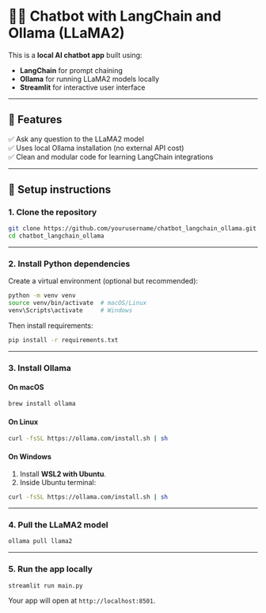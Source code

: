 # 🦥💬 Chatbot with LangChain and Ollama (LLaMA2)

This is a **local AI chatbot app** built using:

- **LangChain** for prompt chaining
- **Ollama** for running LLaMA2 models locally
- **Streamlit** for interactive user interface

---

## 🚀 **Features**

✅ Ask any question to the LLaMA2 model\
✅ Uses local Ollama installation (no external API cost)\
✅ Clean and modular code for learning LangChain integrations

---

## 👥️ **Setup instructions**

### 1. **Clone the repository**

```bash
git clone https://github.com/yourusername/chatbot_langchain_ollama.git
cd chatbot_langchain_ollama
```

---

### 2. **Install Python dependencies**

Create a virtual environment (optional but recommended):

```bash
python -m venv venv
source venv/bin/activate  # macOS/Linux
venv\Scripts\activate     # Windows
```

Then install requirements:

```bash
pip install -r requirements.txt
```

---

### 3. **Install Ollama**

#### **On macOS**

```bash
brew install ollama
```

#### **On Linux**

```bash
curl -fsSL https://ollama.com/install.sh | sh
```

#### **On Windows**

1. Install **WSL2 with Ubuntu**.
2. Inside Ubuntu terminal:

```bash
curl -fsSL https://ollama.com/install.sh | sh
```

---

### 4. **Pull the LLaMA2 model**

```bash
ollama pull llama2
```

---

### 5. **Run the app locally**

```bash
streamlit run main.py
```

Your app will open at `http://localhost:8501`.

